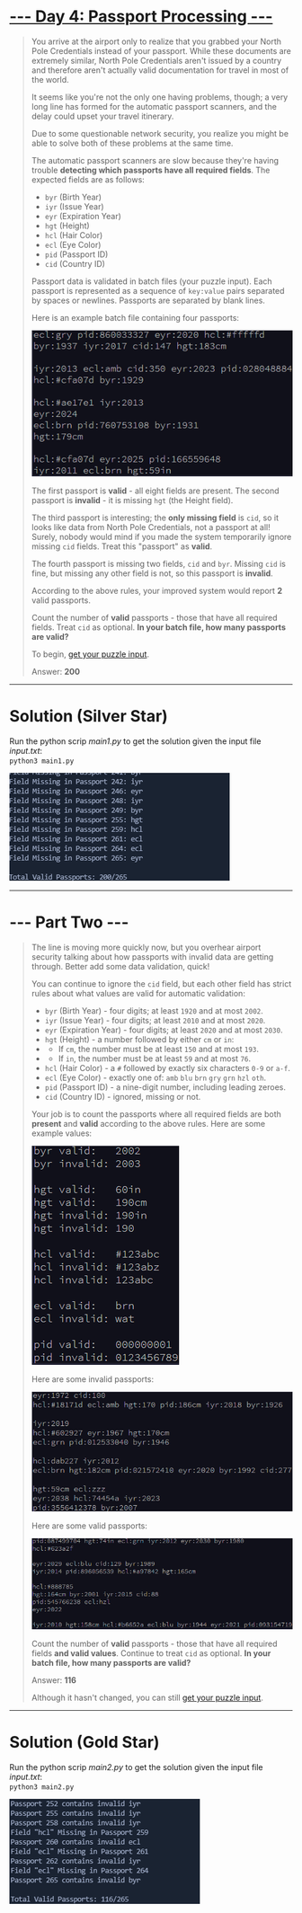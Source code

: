 # [--- Day 4: Passport Processing ---](https://adventofcode.com/2020/day/4)  

> You arrive at the airport only to realize that you grabbed your North Pole Credentials instead of your passport. While these documents are extremely similar, North Pole Credentials aren't issued by a country and therefore aren't actually valid documentation for travel in most of the world.   
>
> It seems like you're not the only one having problems, though; a very long line has formed for the automatic passport scanners, and the delay could upset your travel itinerary.   
>  
> Due to some questionable network security, you realize you might be able to solve both of these problems at the same time.  
> 
> The automatic passport scanners are slow because they're having trouble **detecting which passports have all required fields**. The expected fields are as follows:  
>
> - `byr` (Birth Year)  
> - `iyr` (Issue Year)  
> - `eyr` (Expiration Year)  
> - `hgt` (Height)  
> - `hcl` (Hair Color)  
> - `ecl` (Eye Color)  
> - `pid` (Passport ID)  
> - `cid` (Country ID)  
>
> Passport data is validated in batch files (your puzzle input). Each passport is represented as a sequence of `key:value` pairs separated by spaces or newlines. Passports are separated by blank lines.  
>
> Here is an example batch file containing four passports:  
> 
> ![](./res/sample1.png)  
> 
> The first passport is **valid** - all eight fields are present. The second passport is **invalid** - it is missing `hgt` (the Height field).  
> 
> The third passport is interesting; the **only missing field** is `cid`, so it looks like data from North Pole Credentials, not a passport at all! Surely, nobody would mind if you made the system temporarily ignore missing `cid` fields. Treat this "passport" as **valid**.  
> 
> The fourth passport is missing two fields, `cid` and `byr`. Missing `cid` is fine, but missing any other field is not, so this passport is **invalid**.  
> 
> According to the above rules, your improved system would report **2** valid passports.  
> 
> Count the number of **valid** passports - those that have all required fields. Treat `cid` as optional. **In your batch file, how many passports are valid?**  
>
> To begin, [get your puzzle input](https://adventofcode.com/2020/day/4/input).
>
> Answer: **200**

---  

# Solution (Silver Star)  

Run the python scrip _main1.py_ to get the solution given the input file _input.txt_:  
`python3 main1.py`  

![](./res/valid_passports_1.png)

---  

# --- Part Two ---  

> The line is moving more quickly now, but you overhear airport security talking about how passports with invalid data are getting through. Better add some data validation, quick!   
> 
> You can continue to ignore the `cid` field, but each other field has strict rules about what values are valid for automatic validation:  
> 
> - `byr` (Birth Year) - four digits; at least `1920` and at most `2002`.   
> - `iyr` (Issue Year) - four digits; at least `2010` and at most `2020`.  
> - `eyr` (Expiration Year) - four digits; at least `2020` and at most `2030`.  
> - `hgt` (Height) - a number followed by either `cm` or `in`:  
> - + If `cm`, the number must be at least `150` and at most `193`.  
> - + If `in`, the number must be at least `59` and at most `76`.  
> - `hcl` (Hair Color) - a `#` followed by exactly six characters `0-9` or `a-f`.  
> - `ecl` (Eye Color) - exactly one of: `amb` `blu` `brn` `gry` `grn` `hzl` `oth`.  
> - `pid` (Passport ID) - a nine-digit number, including leading zeroes.  
> - `cid` (Country ID) - ignored, missing or not.  
> 
> Your job is to count the passports where all required fields are both **present** and **valid** according to the above rules. Here are some example values:  
> 
> ![](./res/sample2.png)  
> 
> Here are some invalid passports:  
> 
> ![](./res/sample3.png)  
> 
> Here are some valid passports:  
> 
> ![](./res/sample4.png)  
> 
> Count the number of **valid** passports - those that have all required fields **and valid values**. Continue to treat `cid` as optional. **In your batch file, how many passports are valid?**   
> 
> Answer: **116**
> 
> Although it hasn't changed, you can still [get your puzzle input](https://adventofcode.com/2020/day/4/input).

---  

# Solution (Gold Star)  

Run the python scrip _main2.py_ to get the solution given the input file _input.txt_:  
`python3 main2.py`  

![](./res/valid_passports_2.png)
